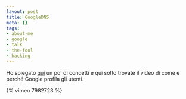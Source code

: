 ```yaml
--- 
layout: post
title: GoogleDNS
meta: {}
tags: 
- about-me
- google
- talk
- the-fool
- hacking
---
```

Ho spiegato [qui][1] un po' di concetti e qui sotto trovate il video di come e perché Google profila gli utenti.

{% vimeo 7982723 %}

[1]: http://thefool.it/2009/12/04/google-dns-e-noi-perche-google-ci-copia/ 
